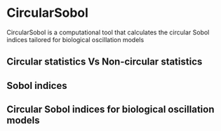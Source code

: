 # CircularSobol
CircularSobol is a computational tool that calculates the circular Sobol indices tailored for biological oscillation models

## Circular statistics Vs Non-circular statistics




## Sobol indices



## Circular Sobol indices for biological oscillation models
